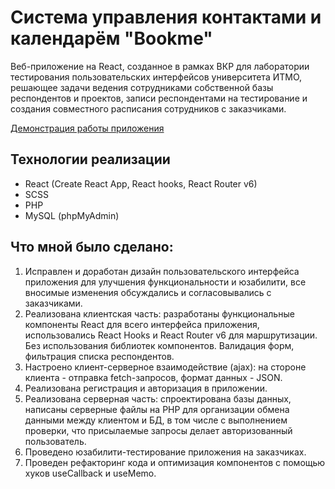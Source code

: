 # Система управления контактами и календарём "Bookme"

Веб-приложение на React, созданное в рамках ВКР для лаборатории тестирования пользовательских интерфейсов университета ИТМО, решающее задачи ведения сотрудниками собственной базы респондентов и проектов, записи респондентами на тестирование и создания совместного расписания сотрудников с заказчиками.

[Демонстрация работы приложения](https://drive.google.com/file/d/1DiKw_8DtqMEzGa6L9x9pyX3LPdy2nGK-/view?usp=sharing)

## Технологии реализации
* React (Create React App, React hooks, React Router v6)
* SCSS
* PHP
* MySQL (phpMyAdmin)

## Что мной было сделано:
1. Исправлен и доработан дизайн пользовательского интерфейса приложения для улучшения функциональности и юзабилити, все вносимые изменения обсуждались и согласовывались с заказчиками.
1. Реализована клиентская часть: разработаны функциональные компоненты React для всего интерфейса приложения, использовались React Hooks и React Router v6 для маршрутизации. Без использования библиотек компонентов. Валидация форм, фильтрация списка респондентов.
1. Настроено клиент-серверное взаимодействие (ajax): на стороне клиента - отправка fetch-запросов, формат данных - JSON.
1. Реализована регистрация и авторизация в приложении.
1. Реализована серверная часть: спроектирована базы данных, написаны серверные файлы на PHP для организации обмена данными между клиентом и БД, в том числе с выполнением проверки, что присылаемые запросы делает авторизованный пользователь.
1. Проведено юзабилити-тестирование приложения на заказчиках.
1. Проведен рефакторинг кода и оптимизация компонентов с помощью хуков useCallback и useMemo.
